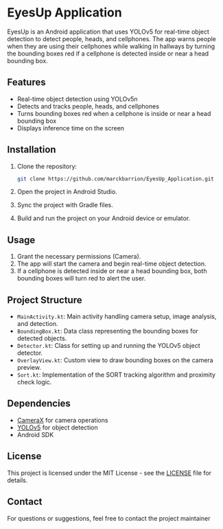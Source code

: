 # EyesUp Application

EyesUp is an Android application that uses YOLOv5 for real-time object detection to detect people, heads, and cellphones. The app warns people when they are using their cellphones while walking in hallways by turning the bounding boxes red if a cellphone is detected inside or near a head bounding box.

## Features

- Real-time object detection using YOLOv5n
- Detects and tracks people, heads, and cellphones
- Turns bounding boxes red when a cellphone is inside or near a head bounding box
- Displays inference time on the screen

## Installation

1. Clone the repository:
    ```sh
    git clone https://github.com/marckbarrion/EyesUp_Application.git
    ```

2. Open the project in Android Studio.

3. Sync the project with Gradle files.

4. Build and run the project on your Android device or emulator.

## Usage

1. Grant the necessary permissions (Camera).
2. The app will start the camera and begin real-time object detection.
3. If a cellphone is detected inside or near a head bounding box, both bounding boxes will turn red to alert the user.

## Project Structure

- `MainActivity.kt`: Main activity handling camera setup, image analysis, and detection.
- `BoundingBox.kt`: Data class representing the bounding boxes for detected objects.
- `Detector.kt`: Class for setting up and running the YOLOv5 object detector.
- `OverlayView.kt`: Custom view to draw bounding boxes on the camera preview.
- `Sort.kt`: Implementation of the SORT tracking algorithm and proximity check logic.

## Dependencies

- [CameraX](https://developer.android.com/training/camerax) for camera operations
- [YOLOv5](https://github.com/ultralytics/yolov5) for object detection
- Android SDK


## License

This project is licensed under the MIT License - see the [LICENSE](LICENSE) file for details.

## Contact

For questions or suggestions, feel free to contact the project maintainer
